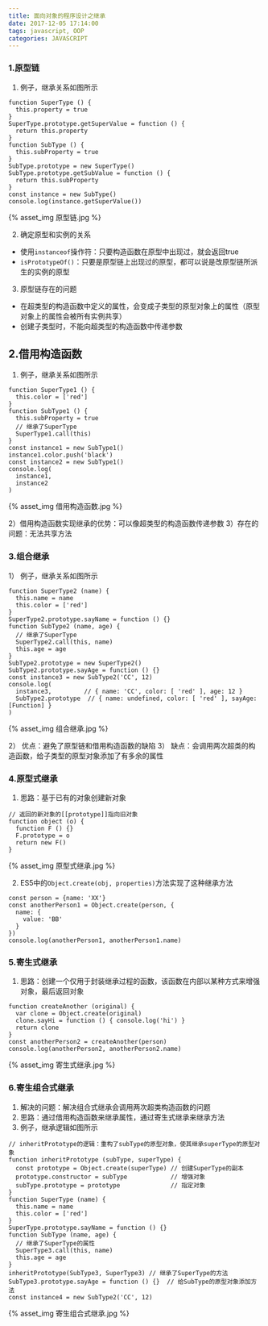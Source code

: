 ```yaml
---
title: 面向对象的程序设计之继承
date: 2017-12-05 17:14:00
tags: javascript, OOP
categories: JAVASCRIPT
---
```


### 1.原型链
1) 例子，继承关系如图所示
  ```
  function SuperType () {
    this.property = true
  }
  SuperType.prototype.getSuperValue = function () {
    return this.property
  }
  function SubType () {
    this.subProperty = true
  }
  SubType.prototype = new SuperType()
  SubType.prototype.getSubValue = function () {
    return this.subProperty
  }
  const instance = new SubType()
  console.log(instance.getSuperValue())
  ```

<div style="max-width:680px">
{% asset_img 原型链.jpg %}
</div>

2) 确定原型和实例的关系
  * 使用`instanceof`操作符：只要构造函数在原型中出现过，就会返回true
  * `isPrototypeOf()`：只要是原型链上出现过的原型，都可以说是改原型链所派生的实例的原型

3) 原型链存在的问题
  * 在超类型的构造函数中定义的属性，会变成子类型的原型对象上的属性（原型对象上的属性会被所有实例共享）
  * 创建子类型时，不能向超类型的构造函数中传递参数

## 2.借用构造函数
1) 例子，继承关系如图所示
```
function SuperType1 () {
  this.color = ['red']
}
function SubType1 () {
  this.subProperty = true
  // 继承了SuperType
  SuperType1.call(this)
}
const instance1 = new SubType1()
instance1.color.push('black')
const instance2 = new SubType1()
console.log(
  instance1,
  instance2
)
```
<div style="max-width:580px">
{% asset_img 借用构造函数.jpg %}
</div>

2）借用构造函数实现继承的优势：可以像超类型的构造函数传递参数
3）存在的问题：无法共享方法

### 3.组合继承
1） 例子，继承关系如图所示
```
function SuperType2 (name) {
  this.name = name
  this.color = ['red']
}
SuperType2.prototype.sayName = function () {}
function SubType2 (name, age) {
  // 继承了SuperType
  SuperType2.call(this, name)
  this.age = age
}
SubType2.prototype = new SuperType2()
SubType2.prototype.sayAge = function () {}
const instance3 = new SubType2('CC', 12)
console.log(
  instance3,         // { name: 'CC', color: [ 'red' ], age: 12 }
  SubType2.prototype  // { name: undefined, color: [ 'red' ], sayAge: [Function] }
)
```

<div style="max-width:600px">
{% asset_img 组合继承.jpg %}
</div>

2） 优点：避免了原型链和借用构造函数的缺陷
3） 缺点：会调用两次超类的构造函数，给子类型的原型对象添加了有多余的属性

### 4.原型式继承
1) 思路：基于已有的对象创建新对象
```
// 返回的新对象的[[prototype]]指向旧对象
function object (o) {
  function F () {}
  F.prototype = o
  return new F()
}
```
<div style="max-width:480px">
{% asset_img 原型式继承.jpg %}
</div>

2) ES5中的`Object.create(obj, properties)`方法实现了这种继承方法
```
const person = {name: 'XX'}
const anotherPerson1 = Object.create(person, {
  name: {
    value: 'BB'
  }
})
console.log(anotherPerson1, anotherPerson1.name)
```

### 5.寄生式继承
1) 思路：创建一个仅用于封装继承过程的函数，该函数在内部以某种方式来增强对象，最后返回对象
```
function createAnother (original) {
  var clone = Object.create(original)
  clone.sayHi = function () { console.log('hi') }
  return clone
}
const anotherPerson2 = createAnother(person)
console.log(anotherPerson2, anotherPerson2.name)
```
<div style="max-width:600px">
{% asset_img 寄生式继承.jpg %}
</div>

### 6.寄生组合式继承
1) 解决的问题：解决组合式继承会调用两次超类构造函数的问题
2) 思路：通过借用构造函数来继承属性，通过寄生式继承来继承方法
3) 例子，继承逻辑如图所示
```
// inheritPrototype的逻辑：重构了subType的原型对象，使其继承superType的原型对象
function inheritPrototype (subType, superType) {
  const prototype = Object.create(superType) // 创建SuperType的副本
  prototype.constructor = subType            // 增强对象
  subType.prototype = prototype              // 指定对象
}
function SuperType (name) {
  this.name = name
  this.color = ['red']
}
SuperType.prototype.sayName = function () {}
function SubType (name, age) {
  // 继承了SuperType的属性
  SuperType3.call(this, name)
  this.age = age
}
inheritPrototype(SubType3, SuperType3) // 继承了SuperType的方法
SubType3.prototype.sayAge = function () {}  // 给SubType的原型对象添加方法
const instance4 = new SubType2('CC', 12)
```
<div style="max-width:680px">
{% asset_img 寄生组合式继承.jpg %}
</div>
